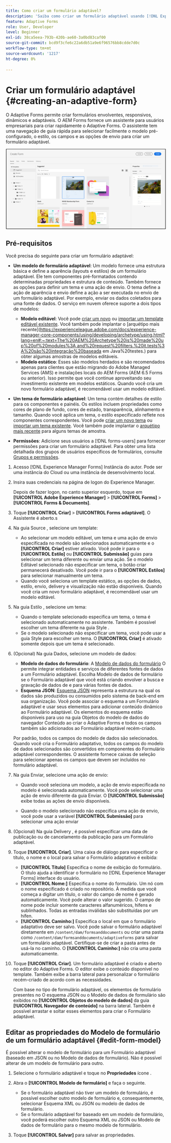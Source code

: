 ```yaml
---
title: Como criar um formulário adaptável?
description: 'Saiba como criar um formulário adaptável usando [!DNL Experience Manager Forms]. O Adaptive Forms são formulários HTML5 responsivos que simplificam a coleta e o processamento de informações. Saiba mais sobre como criar um formulário adaptável com base em um Modelo de dados de formulário e esquema XML ou JSON. '
feature: Adaptive Forms
role: User, Developer
level: Beginner
exl-id: 38ca5eea-793b-420b-ae60-3a0bd83caf00
source-git-commit: bcd9f3cfe6c22a6db51a9e6f96576bb8cdde7d0c
workflow-type: tm+mt
source-wordcount: '1217'
ht-degree: 0%

---
```


# Criar um formulário adaptável {#creating-an-adaptive-form}


O Adaptive Forms permite criar formulários envolventes, responsivos, dinâmicos e adaptáveis. O AEM Forms fornece um assistente para usuários empresariais para criar rapidamente o Adaptive Forms. O assistente tem uma navegação de guia rápida para selecionar facilmente o modelo pré-configurado, o estilo, os campos e as opções de envio para criar um formulário adaptável.

<!-- 

You can choose to create an Adaptive Form based on a form model or schema or without a form model. It is important to carefully choose the form model that not only suits your requirements but extends your existing infrastructural investments and assets. You get to choose from the following options to create an Adaptive Form: 

-->

![Assistente para criar um formulário adaptável](/help/release-notes/assets/wizard.png)

<!-- 

Adaptive Forms allow you to create forms that are engaging, responsive, dynamic, and adaptive. [!DNL AEM Forms] provides an intuitive wizard and out-of-the-box components to create Adaptive Forms. You can choose to create an Adaptive Form based on a form model or schema or without a form model. It is important to carefully choose the form model that not only suits your requirements but extends your existing infrastructural investments and assets. You get to choose from the following options to create an Adaptive Form:

* **Using a form data model**
  [Data integration](data-integration.md) lets you integrate entities and services from disparate data sources in to a Form Data Model that you can use to create Adaptive Forms. Choose Form Data Model if the Adaptive Form you are creating involves fetching and write data from and to multiple data source.

  <!--  * **Using an XDP Form Template**
   It is an ideal form model if you have investments in XFA-based or XDP forms. It provides a direct way to convert your XFA-based forms into Adaptive Forms. Any existing XFA rules are retained in the associated Adaptive Forms. The resulting Adaptive Forms support XFA constructs, such as validations, events, properties, and patterns. 

* **Using an XML Schema Definition (XSD) or a JSON Schema**
   XML and JSON schemas represent the structure in which data is produced or consumed by the back-end system in your organization. You can associate the schema to an Adaptive Form and use its elements to add dynamic content to the Adaptive Form. The elements of the schema will be available for use in the Data Model Objects tab of the Content browser when authoring Adaptive Forms.

* **Using none or without a form model**
   Adaptive Forms created with this option don’t use any form model. The data XML generated from such forms has flat structure with fields and corresponding values. -->

## Pré-requisitos

Você precisa do seguinte para criar um formulário adaptável:

* **Um modelo de formulário adaptável**: Um modelo fornece uma estrutura básica e define a aparência (layouts e estilos) de um formulário adaptável. Ele tem componentes pré-formatados contendo determinadas propriedades e estrutura de conteúdo. Também fornece as opções para definir um tema e uma ação de envio. O tema define a ação de aparência e envio define a ação a ser executada no envio de um formulário adaptável. Por exemplo, enviar os dados coletados para uma fonte de dados. O serviço em nuvem oferece suporte a dois tipos de modelos:

   * **Modelo editável**: Você pode [criar um novo](template-editor.md) ou [importar um template editável existente](migrate-to-forms-as-a-cloud-service.md). Você também pode implantar o [arquétipo mais recente](https://experienceleague.adobe.com/docs/experience-manager-core-components/using/developing/archetype/using.html?lang=en#:~:text=The%20AEM%20Archetype%20is%20made%20up%20of%20modules%3A,and%20request%20filters.%20it.tests%3A%20são%20integração%20baseada em Java%20testes.) para obter algumas amostras de modelos editáveis.
   * **Modelo estático**: Esses são modelos herdados e são recomendados apenas para clientes que estão migrando do Adobe Managed Services (AMS) e instalações locais do AEM Forms (AEM 6.5 Forms ou anterior). Isso permite que você continue aproveitando seu investimento existente em modelos estáticos. Quando você cria um novo formulário adaptável, é recomendável usar um modelo editável.

* **Um tema de formulário adaptável**: Um tema contém detalhes de estilo para os componentes e painéis. Os estilos incluem propriedades como cores de plano de fundo, cores de estado, transparência, alinhamento e tamanho. Quando você aplica um tema, o estilo especificado reflete nos componentes correspondentes. Você pode [criar um novo tema](themes.md) ou [importar um tema existente](import-export-forms-templates.md#uploading-a-theme). Você também pode implantar o [arquétipo mais recente](https://experienceleague.adobe.com/docs/experience-manager-core-components/using/developing/archetype/using.html#create-project) para alguns temas de amostra.

* **Permissões**: Adicione seus usuários a [!DNL forms-users] para fornecer permissões para criar um formulário adaptável. Para obter uma lista detalhada dos grupos de usuários específicos de formulários, consulte [Grupos e permissões](forms-groups-privileges-tasks.md).

1. Acesso [!DNL Experience Manager Forms] Instância do autor. Pode ser uma instância do Cloud ou uma instância de desenvolvimento local.

1. Insira suas credenciais na página de logon do Experience Manager.

   Depois de fazer logon, no canto superior esquerdo, toque em **[!UICONTROL Adobe Experience Manager]** > **[!UICONTROL Forms]** > **[!UICONTROL Forms &amp; Documents]**.

1. Toque **[!UICONTROL Criar]**  > **[!UICONTROL Forms adaptável]**. O Assistente é aberto.s
1. Na guia Source , selecione um template:

   * Ao selecionar um modelo editável, um tema e uma ação de envio especificada no modelo são selecionados automaticamente e o **[!UICONTROL Criar]** estiver ativado. Você pode ir para o **[!UICONTROL Estilo]** ou **[!UICONTROL Submissão]** guias para selecionar um tema diferente ou enviar uma ação. Se o modelo Editável selecionado não especificar um tema, o botão criar permanecerá desativado. Você pode ir para o **[!UICONTROL Estilos]** para selecionar manualmente um tema.
   * Quando você seleciona um template estático, as opções de dados, estilo, envio, delivery e visualização não estão disponíveis. Quando você cria um novo formulário adaptável, é recomendável usar um modelo editável.

1. Na guia Estilo , selecione um tema:
   * Quando o template selecionado especifica um tema, o tema é selecionado automaticamente no assistente. Também é possível escolher um tema diferente na guia Style .
   * Se o modelo selecionado não especificar um tema, você pode usar a guia Style para escolher um tema. O **[!UICONTROL Criar]** é ativado somente depois que um tema é selecionado.
1. (Opcional) Na guia Dados, selecione um modelo de dados:
   * **Modelo de dados do formulário**: A [Modelo de dados do formulário](data-integration.md) O permite integrar entidades e serviços de diferentes fontes de dados a um Formulário adaptável. Escolha Modelo de dados de formulário se o Formulário adaptável que você está criando envolver a busca e gravação de dados de e para várias fontes de dados.
   * **Esquema JSON**: [Esquema JSON](adaptive-form-json-schema-form-model.md) representa a estrutura na qual os dados são produzidos ou consumidos pelo sistema de back-end em sua organização. Você pode associar o esquema a um Formulário adaptável e usar seus elementos para adicionar conteúdo dinâmico ao Formulário adaptável. Os elementos do esquema estão disponíveis para uso na guia Objetos do modelo de dados do navegador Conteúdo ao criar o Adaptive Forms e todos os campos também são adicionados ao Formulário adaptável recém-criado.

   Por padrão, todos os campos do modelo de dados são selecionados. Quando você cria o Formulário adaptativo, todos os campos do modelo de dados selecionados são convertidos em componentes do Formulário adaptável correspondentes. O assistente fornece caixas de seleção para selecionar apenas os campos que devem ser incluídos no formulário adaptável.

   <!-- 
   
   If your JSON schema contains a fragment, the fragment is considered a single unit. You can select or deselect a complete fragment and all the fields of the fragment are selected or deselected accordingly. 
   
   -->

1. Na guia Enviar, selecione uma ação de envio:

   * Quando você seleciona um modelo, a ação de envio especificada no modelo é selecionada automaticamente. Você pode selecionar uma ação de envio diferente da guia Enviar. O **[!UICONTROL Submissão]** exibe todas as ações de envio disponíveis.

   * Quando o modelo selecionado não especifica uma ação de envio, você pode usar a variável **[!UICONTROL Submissão]** para selecionar uma ação enviar

1. (Opcional) Na guia Delivery , é possível especificar uma data de publicação ou de cancelamento da publicação para um Formulário adaptável.

1. Toque **[!UICONTROL Criar]**. Uma caixa de diálogo para especificar o título, o nome e o local para salvar o Formulário adaptativo é exibida:

   * **[!UICONTROL Título]** Especifica o nome de exibição do formulário. O título ajuda a identificar o formulário no [!DNL Experience Manager Forms] interface do usuário.
   * **[!UICONTROL Nome:]** Especifica o nome do formulário. Um nó com o nome especificado é criado no repositório. À medida que você começa a digitar um título, o valor do campo de nome é gerado automaticamente. Você pode alterar o valor sugerido. O campo de nome pode incluir somente caracteres alfanuméricos, hifens e sublinhados. Todas as entradas inválidas são substituídas por um hífen.
   * **[!UICONTROL Caminho:]** Especifica o local em que o formulário adaptativo deve ser salvo. Você pode salvar o formulário adaptável diretamente em `/content/dam/formsanddocuments` ou criar uma pasta como `/content/dam/formsanddocuments/adaptiveforms` para salvar um formulário adaptável. Certifique-se de criar a pasta antes de usá-la no caminho. O **[!UICONTROL Caminho:]** não cria uma pasta automaticamente.

1. Toque **[!UICONTROL Criar]**. Um formulário adaptável é criado e aberto no editor do Adaptive Forms. O editor exibe o conteúdo disponível no template. Também exibe a barra lateral para personalizar o formulário recém-criado de acordo com as necessidades.

   Com base no tipo de formulário adaptável, os elementos de formulário presentes no <!--XFA form template, XML schema or --> O esquema JSON ou o Modelo de dados de formulário são exibidos no **[!UICONTROL Objetos do modelo de dados]** da guia **[!UICONTROL Navegador de conteúdo]** na barra lateral. Também é possível arrastar e soltar esses elementos para criar o Formulário adaptável.

<!-- ## Create an Adaptive Form based on a Form Data Model {#fdm}

[Data integration](data-integration.md) lets you integrate multiple data sources and bring their entities and services together to create a form data model. It is an extension of JSON schema. You can use a Form Data Model to create an Adaptive Form. The entities or data model objects configured in a Form Data Model are available as data model objects for form authoring. They are bound to respective data sources and used to prefill a form and write submitted data back to the respective data sources. You can also call services configured in a Form Data Model using Adaptive Form rules.

To use a Form Data Model for creating an Adaptive Form:

1. In Form Model tab on Add Properties screen, select **[!UICONTROL Form Data Model]** in the **[!UICONTROL Select From]** drop-down list.

   ![Create an Adaptive Form](assets/create-af-1-1.png)

1. Tap to expand **[!UICONTROL Select Form Data Model]**. All available form data models are listed.Select a from data model.

>[!NOTE]
>
>You can also change the Form Data Model for an Adaptive Form. For detailed steps, see [Edit Form Model properties of an Adaptive Form](#edit-form-model).

## Create an Adaptive Form based on XML or JSON schema {#create-an-adaptive-form-based-on-xml-or-json-schema}

XML and JSON schemas represent the structure in which data is produced or consumed by the back-end system in your organization. You can associate a schema to an Adaptive Form and use its elements to add dynamic content to the Adaptive Form. The elements of the schema are available in the Data Model Object tab of the content browser for authoring Adaptive Forms. You can drag-drop the schema elements to build the form.

See the following documents to understand how to design XML or JSON schema for authoring Adaptive Forms.

* [Creating Adaptive Forms using XML schema](adaptive-form-xml-schema-form-model.md)
* [Creating Adaptive Forms using JSON schema](adaptive-form-json-schema-form-model.md)

Do the following to use XML or JSON schema as form model for an Adaptive Form:

1. On the **[!UICONTROL Add Properties]** step of Adaptive Form creation page, tap on the **[!UICONTROL Form Model]** tab.
1. In the Form Model tab, select **[!UICONTROL Schema]** from the **[!UICONTROL Select From]** drop-down field.

1. Tap **[!UICONTROL Select Schema]** and do one of the following:

    * **[!UICONTROL Upload from disk]** - Select this option and tap Upload Schema Definition to browse and upload an XML schema or JSON schema from your file system. The uploaded schema file resides with the form and is not accessible to other Adaptive Forms.
    * **[!UICONTROL Search in repository]** - Select this option to select from the list of schema definition files available in the repository. Select the XML or JSON schema file as form model. The selected schema is associated with the form by reference and is accessible for use in other Adaptive Forms.

      Ensure that the JSON schema filename ends with **.schema.json**. For example: mySchema.schema.json

   ![Selecting XML or JSON schema](assets/upload-schema.png)
**Figure:** *Selecting XML or JSON schema*

1. (For XML schema only) After you select or upload an XML Schema, specify a root element of the selected XSD file to map with the Adaptive Form.

   ![Selecting XSD root element](assets/xsd-root-element.png)
**Figure:** *Selecting XSD root element*

>[!NOTE]
>
>You can also change the schema for an Adaptive Form. For detailed steps, see [Edit Form Model properties of an Adaptive Form](#edit-form-model). -->

## Editar as propriedades do Modelo de formulário de um formulário adaptável {#edit-form-model}

É possível alterar o modelo de formulário para um Formulário adaptável (baseado em JSON ou no Modelo de dados de formulário). Não é possível alterar de um modelo de formulário para outro.

1. Selecione o formulário adaptável e toque no **Propriedades** ícone .
1. Abra o **[!UICONTROL Modelo de formulário]** e faça o seguinte.

   * Se o formulário adaptável não tiver um modelo de formulário, é possível escolher outro modelo de formulário e, consequentemente, selecionar <!-- a form template, --> Esquema XML ou JSON ou modelo de dados de formulário.
   * Se o formulário adaptável for baseado em um modelo de formulário, você poderá escolher outro <!-- form template, --> Esquema XML ou JSON ou Modelo de dados de formulário para o mesmo modelo de formulário.

1. Toque **[!UICONTROL Salvar]** para salvar as propriedades.
